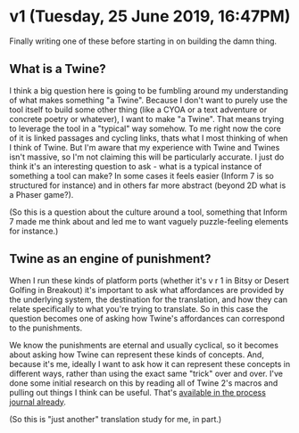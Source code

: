 # v1 (Tuesday, 25 June 2019, 16:47PM)

Finally writing one of these before starting in on building the damn thing.

## What is a Twine?

I think a big question here is going to be fumbling around my understanding of what makes something "a Twine". Because I don't want to purely use the tool itself to build some other thing (like a CYOA or a text adventure or concrete poetry or whatever), I want to make "a Twine". That means trying to leverage the tool in a "typical" way somehow. To me right now the core of it is linked passages and cycling links, thats what I most thinking of when I think of Twine. But I'm aware that my experience with Twine and Twines isn't massive, so I'm not claiming this will be particularly accurate. I just do think it's an interesting question to ask - what is a typical instance of something a tool can make? In some cases it feels easier (Inform 7 is so structured for instance) and in others far more abstract (beyond 2D what is a Phaser game?).

(So this is a question about the culture around a tool, something that Inform 7 made me think about and led me to want vaguely puzzle-feeling elements for instance.)

## Twine as an engine of punishment?

When I run these kinds of platform ports (whether it's v r 1 in Bitsy or Desert Golfing in Breakout) it's important to ask what affordances are provided by the underlying system, the destination for the translation, and how they can relate specifically to what you're trying to translate. So in this case the question becomes one of asking how Twine's affordances can correspond to the punishments.

We know the punishments are eternal and usually cyclical, so it becomes about asking how Twine can represent these kinds of concepts. And, because it's me, ideally I want to ask how it can represent these concepts in different ways, rather than using the exact same "trick" over and over. I've done some initial research on this by reading all of Twine 2's macros and pulling out things I think can be useful. That's [available in the process journal already](https://github.com/pippinbarr/lets-play-ancient-greek-punishment-the-twine/blob/master/process/process-journal.md#twine-affordances).

(So this is "just another" translation study for me, in part.)

